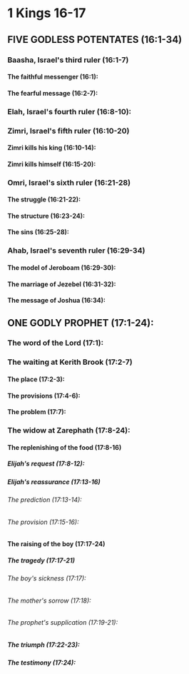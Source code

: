 ---
---
# 1 Kings 16-17 
## FIVE GODLESS POTENTATES (16:1-34) 
###  Baasha, Israel\'s third ruler (16:1-7) 
####  The faithful messenger (16:1): 
####  The fearful message (16:2-7): 
###  Elah, Israel\'s fourth ruler (16:8-10): 
###  Zimri, Israel\'s fifth ruler (16:10-20) 
####  Zimri kills his king (16:10-14): 
####  Zimri kills himself (16:15-20): 
###  Omri, Israel\'s sixth ruler (16:21-28) 
####  The struggle (16:21-22): 
####  The structure (16:23-24): 
####  The sins (16:25-28): 
###  Ahab, Israel\'s seventh ruler (16:29-34) 
####  The model of Jeroboam (16:29-30): 
####  The marriage of Jezebel (16:31-32): 
####  The message of Joshua (16:34): 
## ONE GODLY PROPHET (17:1-24): 
###  The word of the Lord (17:1): 
###  The waiting at Kerith Brook (17:2-7) 
####  The place (17:2-3): 
####  The provisions (17:4-6): 
####  The problem (17:7): 
###  The widow at Zarephath (17:8-24): 
####  The replenishing of the food (17:8-16) 
#####  Elijah\'s request (17:8-12): 
#####  Elijah\'s reassurance (17:13-16) 
######  The prediction (17:13-14): 
######  The provision (17:15-16): 
####  The raising of the boy (17:17-24) 
#####  The tragedy (17:17-21) 
######  The boy\'s sickness (17:17): 
######  The mother\'s sorrow (17:18): 
######  The prophet\'s supplication (17:19-21): 
#####  The triumph (17:22-23): 
#####  The testimony (17:24): 
